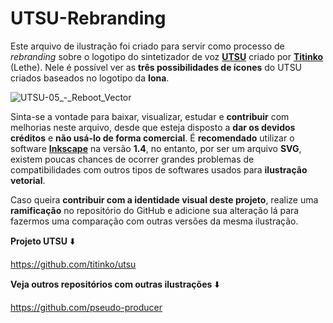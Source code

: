 # UTSU-Rebranding

Este arquivo de ilustração foi criado para servir como processo de _rebranding_ sobre o logotipo do sintetizador de voz **[UTSU](https://github.com/titinko/utsu)** criado por **[Titinko](https://github.com/titinko)** (Lethe). Nele é possível ver as **três possibilidades de ícones** do UTSU criados baseados no logotipo da **Iona**.

![UTSU-05_-_Reboot_Vector](https://github.com/user-attachments/assets/e50f86e0-e232-4027-84e0-767ed4a0209e)

Sinta-se a vontade para baixar, visualizar, estudar e **contribuir** com melhorias neste arquivo, desde que esteja disposto a **dar os devidos créditos** e **não usá-lo de forma comercial**. É **recomendado** utilizar o software **[Inkscape](https://inkscape.org/pt-br/)** na versão **1.4**, no entanto, por ser um arquivo **SVG**, existem poucas chances de ocorrer grandes problemas de compatibilidades com outros tipos de softwares usados para **ilustração vetorial**.

Caso queira **contribuir com a identidade visual deste projeto**, realize uma **ramificação** no repositório do GitHub e adicione sua alteração lá para fazermos uma comparação com outras versões da mesma ilustração.

**Projeto UTSU** ⬇️

https://github.com/titinko/utsu

**Veja outros repositórios com outras ilustrações** ⬇️

https://github.com/pseudo-producer
